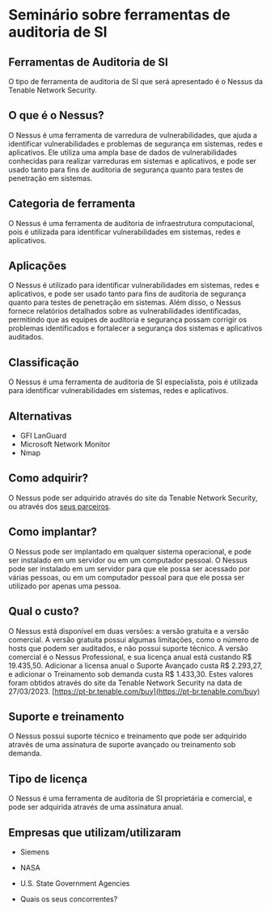 # Seminário sobre ferramentas de auditoria de SI

## Ferramentas de Auditoria de SI

O tipo de ferramenta de auditoria de SI que será apresentado é o Nessus da Tenable Network Security.

## O que é o Nessus?

O Nessus é uma ferramenta de varredura de vulnerabilidades, que ajuda a identificar vulnerabilidades e problemas de segurança em sistemas, redes e aplicativos. Ele utiliza uma ampla base de dados de vulnerabilidades conhecidas para realizar varreduras em sistemas e aplicativos, e pode ser usado tanto para fins de auditoria de segurança quanto para testes de penetração em sistemas.

## Categoria de ferramenta

O Nessus é uma ferramenta de auditoria de infraestrutura computacional, pois é utilizada para identificar vulnerabilidades em sistemas, redes e aplicativos.

## Aplicações

O Nessus é utilizado para identificar vulnerabilidades em sistemas, redes e aplicativos, e pode ser usado tanto para fins de auditoria de segurança quanto para testes de penetração em sistemas. Além disso, o Nessus fornece relatórios detalhados sobre as vulnerabilidades identificadas, permitindo que as equipes de auditoria e segurança possam corrigir os problemas identificados e fortalecer a segurança dos sistemas e aplicativos auditados.

## Classificação

O Nessus é uma ferramenta de auditoria de SI especialista, pois é utilizada para identificar vulnerabilidades em sistemas, redes e aplicativos.

## Alternativas

- GFI LanGuard
- Microsoft Network Monitor
- Nmap

## Como adquirir?

O Nessus pode ser adquirido através do site da Tenable Network Security, ou através dos [seus parceiros](https://www.tenable.com/partner-locator/resellers).

## Como implantar?

O Nessus pode ser implantado em qualquer sistema operacional, e pode ser instalado em um servidor ou em um computador pessoal. O Nessus pode ser instalado em um servidor para que ele possa ser acessado por várias pessoas, ou em um computador pessoal para que ele possa ser utilizado por apenas uma pessoa.

## Qual o custo?

O Nessus está disponível em duas versões: a versão gratuita e a versão comercial. A versão gratuita possui algumas limitações, como o número de hosts que podem ser auditados, e não possui suporte técnico. A versão comercial é o Nessus Professional, e sua licença anual está custando R$ 19.435,50. Adicionar a licensa anual o Suporte Avançado custa R$ 2.293,27, e adicionar o Treinamento sob demanda custa R$ 1.433,30. Estes valores foram obtidos através do site da Tenable Network Security na data de 27/03/2023. [https://pt-br.tenable.com/buy](https://pt-br.tenable.com/buy)

## Suporte e treinamento

O Nessus possui suporte técnico e treinamento que pode ser adquirido através de uma assinatura de suporte avançado ou treinamento sob demanda.

## Tipo de licença

O Nessus é uma ferramenta de auditoria de SI proprietária e comercial, e pode ser adquirida através de uma assinatura anual.

## Empresas que utilizam/utilizaram

- Siemens
- NASA
- U.S. State Government Agencies


- Quais os seus concorrentes?
